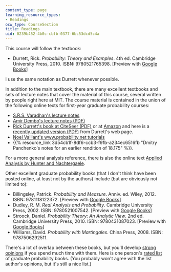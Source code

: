 ```yaml
---
content_type: page
learning_resource_types:
- Readings
ocw_type: CourseSection
title: Readings
uid: 0239b452-4b0c-cbfb-0377-6bc53dcd5c4a
---
```


This course will follow the textbook:

*   Durrett, Rick. _Probability: Theory and Examples_. 4th ed. Cambridge University Press, 2010. ISBN: 9780521765398. \[Preview with [Google Books](http://books.google.com/books?id=evbGTPhuvSoC&pg=PAfrontcover)\]

I use the same notation as Durrett whenever possible.

In addition to the main textbook, there are many excellent textbooks and sets of lecture notes that cover the material of this course, several written by people right here at MIT. The course material is contained in the union of the following online texts for first-year graduate probability courses:

*   [S.R.S. Varadhan's lecture notes](http://www.math.nyu.edu/faculty/varadhan/limittheorems.html)
*   [Amir Dembo's lecture notes (PDF)](http://www-stat.stanford.edu/~adembo/stat-310a/lnotes.pdf)
*   [Rick Durrett's book at CiteSeer (PDF)](http://citeseerx.ist.psu.edu/viewdoc/download?doi=10.1.1.155.4899&rep=rep1&type=pdf) or at [Amazon](http://www.amazon.com/Probability-Cambridge-Statistical-Probabilistic-Mathematics/dp/0521765390/ref=sr_1_1?s=books&ie=UTF8&qid=1346212856&sr=1-1) and here is a [recently updated version (PDF)](https://services.math.duke.edu/~rtd/PTE/pte.html) from Durrett's web page.
*   [Noel Vaillant's www.probability.net tutorials](http://www.probability.net/)
*   {{% resource_link 3d54cb1f-8df6-ccb3-f9fb-a234ec6516fb "Dmitry Panchenko's notes for an earlier rendition of 18.175" %}}.

For a more general analysis reference, there is also the online text [Applied Analysis by Hunter and Nachtergaele](http://www.math.ucdavis.edu/~hunter/book/pdfbook.html).

Other excellent graduate probability books (that I don't think have been posted online, at least not by the authors) include (but are obviously not limited to):

*   Billingsley, Patrick. _Probability and Measure_. Anniv. ed. Wiley, 2012. ISBN: 9781118122372. \[Preview with [Google Books](http://books.google.com/books?id=a3gavZbxyJcC&pg=PAfrontcover)\]
*   Dudley, R. M. _Real Analysis and Probability_. Cambridge University Press, 2002. ISBN: 9780521007542. \[Preview with [Google Books](http://books.google.com/books?id=7UuT7UZViN0C&pg=PAfrontcover)\]
*   Stroock, Daniel. _Probability Theory: An Analytic View_. 2nd ed. Cambridge University Press, 2010. ISBN: 9780431087023. \[Preview with [Google Books](http://books.google.com/books?id=IvSSLeXpq3sC&pg=PAfrontcover)\]
*   Williams, David. _Probability with Martingales_. China Press, 2008. ISBN: 9787506292511.

There's a lot of overlap between these books, but you'll develop [strong opinions](http://xkcd.com/915/) if you spend much time with them. Here is one person's [rated list](http://www.amazon.com/lm/1F85VWNRTMY2T/ref=cm_pdp_lm_all_itms) of graduate probability books. (You probably won't agree with the list author's opinions, but it's still a nice list.)